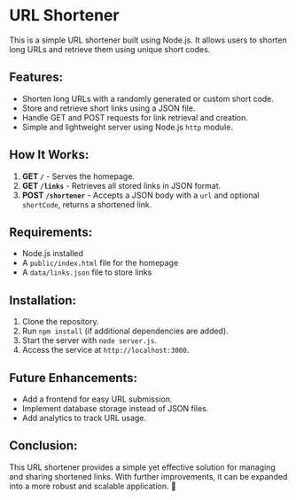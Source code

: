 # URL Shortener  

This is a simple URL shortener built using Node.js. It allows users to shorten long URLs and retrieve them using unique short codes.  

## Features:  
- Shorten long URLs with a randomly generated or custom short code.  
- Store and retrieve short links using a JSON file.  
- Handle GET and POST requests for link retrieval and creation.  
- Simple and lightweight server using Node.js `http` module.  

## How It Works:  
1. **GET `/`** - Serves the homepage.  
2. **GET `/links`** - Retrieves all stored links in JSON format.  
3. **POST `/shortener`** - Accepts a JSON body with a `url` and optional `shortCode`, returns a shortened link.  

## Requirements:  
- Node.js installed  
- A `public/index.html` file for the homepage  
- A `data/links.json` file to store links  

## Installation:  
1. Clone the repository.  
2. Run `npm install` (if additional dependencies are added).  
3. Start the server with `node server.js`.  
4. Access the service at `http://localhost:3000`.  

## Future Enhancements:  
- Add a frontend for easy URL submission.  
- Implement database storage instead of JSON files.  
- Add analytics to track URL usage.  

## Conclusion:  
This URL shortener provides a simple yet effective solution for managing and sharing shortened links. With further improvements, it can be expanded into a more robust and scalable application. 🚀
